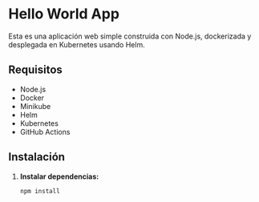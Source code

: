 # Hello World App

Esta es una aplicación web simple construida con Node.js, dockerizada y desplegada en Kubernetes usando Helm.

## Requisitos

- Node.js
- Docker
- Minikube
- Helm
- Kubernetes
- GitHub Actions

## Instalación

1. **Instalar dependencias:**

   ```bash
   npm install
